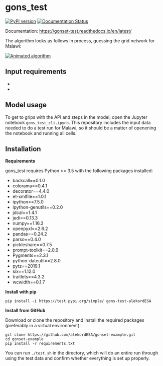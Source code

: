 # gons_test
[![PyPI version](https://badge.fury.io/py/gridfinder.svg)](https://test.pypi.org/project/gons-test/) [![Documentation Status](https://readthedocs.org/projects/gonset-test/badge/?version=latest)](https://gonset-test.readthedocs.io/en/latest/?badge=latest)

Documentation: https://gonset-test.readthedocs.io/en/latest/

The algorithm looks as follows in process, guessing the grid network for Malawi:

[![Animated algorithm](https://raw.githubusercontent.com/carderne/gridfinder/master/gridfinder-animated.gif)](#)

## Input requirements
-
-

## Model usage

To get to grips with the API and steps in the model, open the Jupyter notebook `gons_test_cli.ipynb`. This repository  includes the input data needed to do a test run for Malawi, so it should be a matter of openening the notebook and running all cells.

## Installation

**Requirements**

gons_test requires Python >= 3.5 with the following packages installed:
- backcall==0.1.0
- colorama==0.4.1
- decorator==4.4.0
- et-xmlfile==1.0.1
- ipython==7.5.0
- ipython-genutils==0.2.0
- jdcal==1.4.1
- jedi==0.13.3
- numpy==1.16.3
- openpyxl==2.6.2
- pandas==0.24.2
- parso==0.4.0
- pickleshare==0.7.5
- prompt-toolkit==2.0.9
- Pygments==2.3.1
- python-dateutil==2.8.0
- pytz==2019.1
- six==1.12.0
- traitlets==4.3.2
- wcwidth==0.1.7

**Install with pip**

```
pip install -i https://test.pypi.org/simple/ gons-test-alekordESA
```

**Install from GitHub**

Download or clone the repository and install the required packages (preferably in a virtual environment):

```
git clone https://github.com/alekordESA/gonset-example.git
cd gonset-example
pip install -r requirements.txt
```
You can run ```./test.sh``` in the directory, which will do an entire run through using the test data and confirm whether everything is set up properly.